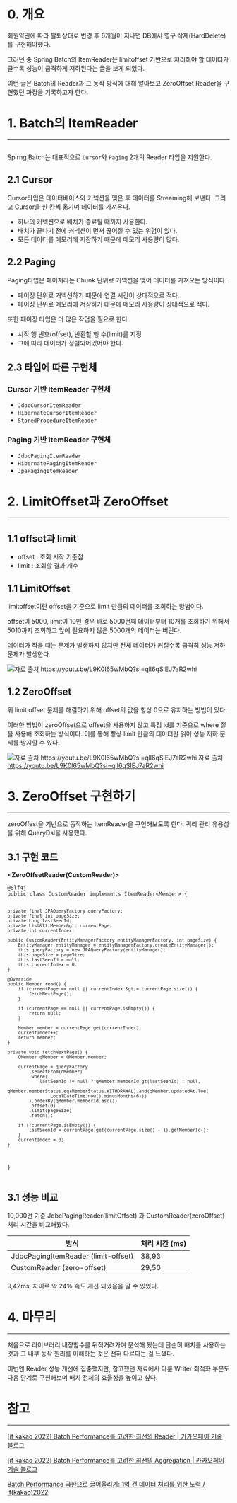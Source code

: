 <!-- ENTRY_ID: https://velog.io/@limseohyeon/%EB%B0%B0%EC%B9%98-%EC%84%B1%EB%8A%A5-%EA%B0%9C%EC%84%A0-SpringBatch-ZeroOffsetReader-%EA%B5%AC%ED%98%84%ED%95%98%EA%B8%B0 -->
<!-- SOURCE_TITLE: 배치 성능 개선 - SpringBatch ZeroOffsetReader 구현하기 -->

<h1 id="0-개요">0. 개요</h1>
<p>회원약관에 따라 탈퇴상태로 변경 후 6개월이 지나면 DB에서 영구 삭제(HardDelete)를 구현해야했다.</p>
<p>그러던 중 Spring Batch의 ItemReader은 limitoffset 기반으로 처리해야 할 데이터가 클수록 성능이 급격하게 저하된다는 글을 보게 되었다.</p>
<p>이번 글은 Batch의 Reader과 그 동작 방식에 대해 알아보고 ZeroOffset Reader을 구현했던 과정을 기록하고자 한다.</p>
<h1 id="1-batch의-itemreader">1. Batch의 ItemReader</h1>
<hr />
<p><img alt="" src="https://velog.velcdn.com/images/limseohyeon/post/b9aedc9e-f157-4591-a00c-7a01cc6a8a3a/image.png" /></p>
<p>Spirng Batch는 대표적으로 <code>Cursor</code>와 <code>Paging</code> 2개의 Reader 타입을 지원한다.</p>
<h2 id="21-cursor">2.1 Cursor</h2>
<p>Cursor타입은 데이터베이스와 커넥션을 맺은 후 데이터를 Streaming해 보낸다. 그리고 Cursor을 한 칸씩 옮기며 데이터를 가져온다.</p>
<ul>
<li>하나의 커넥션으로 배치가 종료될 때까지 사용한다.</li>
<li>배치가 끝나기 전에 커넥션이 먼저 끊어질 수 있는 위험이 있다.</li>
<li>모든 데이터를 메모리에 저장하기 때문에 메모리 사용량이 많다.</li>
</ul>
<h2 id="22-paging">2.2 Paging</h2>
<p>Paging타입은 페이지라는 Chunk 단위로 커넥션을 맺어 데이터를 가져오는 방식이다.</p>
<ul>
<li>페이징 단위로 커넥션하기 때문에 연결 시간이 상대적으로 적다.</li>
<li>페이징 단위로 메모리에 저장하기 대문에 메모리 사용량이 상대적으로 적다.</li>
</ul>
<p>또한 페이징 타입은 더 많은 작업을 필요로 한다.</p>
<ul>
<li>시작 행 번호(offset), 반환할 행 수(limit)를 지정</li>
<li>그에 따라 데이터가 정렬되어있어야 한다.</li>
</ul>
<h2 id="23-타입에-따른-구현체">2.3 타입에 따른 구현체</h2>
<h3 id="cursor-기반-itemreader-구현체">Cursor 기반 ItemReader 구현체</h3>
<ul>
<li><code>JdbcCursorItemReader</code></li>
<li><code>HibernateCursorItemReader</code></li>
<li><code>StoredProcedureItemReader</code></li>
</ul>
<h3 id="paging-기반-itemreader-구현체">Paging 기반 ItemReader 구현체</h3>
<ul>
<li><code>JdbcPagingItemReader</code></li>
<li><code>HibernatePagingItemReader</code></li>
<li><code>JpaPagingItemReader</code></li>
</ul>
<h1 id="2-limitoffset과-zerooffset">2. LimitOffset과 ZeroOffset</h1>
<hr />
<h2 id="11-offset과-limit">1.1 offset과 limit</h2>
<ul>
<li>offset : 조회 시작 기준점</li>
<li>limit : 조회할 결과 개수</li>
</ul>
<h2 id="11-limitoffset">1.1 LimitOffset</h2>
<p>limitoffset이란 offset을 기준으로 limit 만큼의 데이터를 조회하는 방법이다.</p>
<p>offset이 5000, limit이 10인 경우 바로 5000번째 데이터부터 10개를 조회하기 위해서 5010까지  조회하고 앞에 필요하지 않은 5000개의 데이터는 버린다.</p>
<p>데이터가 작을 때는 문제가 발생하지 않지만 전체 데이터가 커질수록 급격히 성능 저하 문제가 발생한다.</p>
<p><img alt="자료 출처 https://youtu.be/L9K0l65wMbQ?si=qlI6qSIEJ7aR2whi" src="https://velog.velcdn.com/images/limseohyeon/post/6979932c-bd50-4db5-bbf8-0a83e30addfe/image.png" /></p>
<h2 id="12-zerooffset">1.2 ZeroOffset</h2>
<p>위 limit offset 문제를 해결하기 위해 offset의 값을 항상 0으로 유지하는 방법이 있다.</p>
<p>이러한 방법이 zeroOffset으로 offset을 사용하지 않고 특정 id를 기준으로 where 절을 사용해 조회하는 방식이다. 이를 통해 항상 limit 만큼의 데이터만 읽어 성능 저하 문제를 방지할 수 있다.</p>
<p><img alt="자료 출처 https://youtu.be/L9K0l65wMbQ?si=qlI6qSIEJ7aR2whi" src="https://velog.velcdn.com/images/limseohyeon/post/3bb72a92-b405-4fc7-805f-e264bf09fcaf/image.png" />
자료 출처 <a href="https://youtu.be/L9K0l65wMbQ?si=qlI6qSIEJ7aR2whi">https://youtu.be/L9K0l65wMbQ?si=qlI6qSIEJ7aR2whi</a></p>
<h1 id="3-zerooffset-구현하기">3. ZeroOffset 구현하기</h1>
<hr />
<p>zeroOffest을 기반으로 동작하는 ItemReader을 구현해보도록 한다. 쿼리 관리 유용성을 위해 QueryDsl을 사용했다.</p>
<h2 id="31-구현-코드">3.1 구현 코드</h2>
<p><strong>&lt;ZeroOffsetReader(CustomReader)&gt;</strong></p>
<pre><code class="language-java">@Slf4j
public class CustomReader implements ItemReader&lt;Member&gt; {

    private final JPAQueryFactory queryFactory;
    private final int pageSize;
    private Long lastSeenId;
    private List&lt;Member&gt; currentPage;
    private int currentIndex;

    public CustomReader(EntityManagerFactory entityManagerFactory, int pageSize) {
        EntityManager entityManager = entityManagerFactory.createEntityManager();
        this.queryFactory = new JPAQueryFactory(entityManager);
        this.pageSize = pageSize;
        this.lastSeenId = null;
        this.currentIndex = 0;
    }

    @Override
    public Member read() {
        if (currentPage == null || currentIndex &gt;= currentPage.size()) {
            fetchNextPage();
        }

        if (currentPage == null || currentPage.isEmpty()) {
            return null;
        }

        Member member = currentPage.get(currentIndex);
        currentIndex++;
        return member;
    }

    private void fetchNextPage() {
        QMember qMember = QMember.member;

        currentPage = queryFactory
            .selectFrom(qMember)
            .where(
                lastSeenId != null ? qMember.memberId.gt(lastSeenId) : null,
                qMember.memberStatus.eq(MemberStatus.WITHDRAWAL).and(qMember.updatedAt.loe(
                    LocalDateTime.now().minusMonths(6)))
            ).orderBy(qMember.memberId.asc())
            .offset(0)
            .limit(pageSize)
            .fetch();

        if (!currentPage.isEmpty()) {
            lastSeenId = currentPage.get(currentPage.size() - 1).getMemberId();
        }
        currentIndex = 0;
    }

}
</code></pre>
<h2 id="31-성능-비교">3.1 성능 비교</h2>
<p>10,000건 기준 JdbcPagingReader(limitOffset) 과 CustomReader(zeroOffset) 처리 시간을 비교해봤다. </p>
<table>
<thead>
<tr>
<th>방식</th>
<th>처리 시간 (ms)</th>
</tr>
</thead>
<tbody><tr>
<td>JdbcPagingItemReader (limit-offset)</td>
<td>38,93</td>
</tr>
<tr>
<td>CustomReader (zero-offset)</td>
<td>29,50</td>
</tr>
</tbody></table>
<p>9,42ms, 차이로 약 24% 속도 개선 되었음을 알 수 있었다.</p>
<h1 id="4-마무리">4. 마무리</h1>
<hr />
<p>처음으로 라이브러리 내장함수를 뒤적거려가며 분석해 봤는데 단순히 배치를 사용하는 것과 그 내부 동작 원리를 이해하는 것은 전혀 다르다는 걸 느꼈다. </p>
<p>이번엔 Reader 성능 개선에 집중했지만, 참고했던 자료에서 다룬 Writer 최적화 부분도 다음 단계로 구현해보며 배치 전체의 효율성을 높이고 싶다.</p>
<h1 id="참고">참고</h1>
<hr />
<p><a href="https://tech.kakaopay.com/post/ifkakao2022-batch-performance-read/">[if kakao 2022] Batch Performance를 고려한 최선의 Reader | 카카오페이 기술 블로그</a></p>
<p><a href="https://tech.kakaopay.com/post/ifkakao2022-batch-performance-aggregation/">[if kakao 2022] Batch Performance를 고려한 최선의 Aggregation | 카카오페이 기술 블로그</a></p>
<p><a href="https://youtu.be/L9K0l65wMbQ?si=qlI6qSIEJ7aR2whi">Batch Performance 극한으로 끌어올리기: 1억 건 데이터 처리를 위한 노력 / if(kakao)2022</a></p>